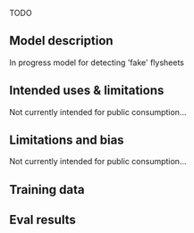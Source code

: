 TODO



## Model description

In progress model for detecting 'fake' flysheets

## Intended uses & limitations

Not currently intended for public consumption...

## Limitations and bias

Not currently intended for public consumption...

## Training data

## Eval results